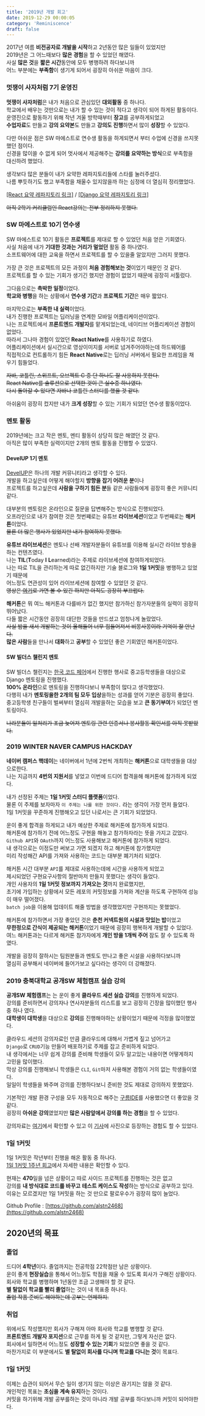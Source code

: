 ```yaml
---
title: '2019년 개발 회고'
date: 2019-12-29 00:00:05
category: 'Reminiscence'
draft: false
---
```


2017년 여름 **비전공자로 개발을 시작**하고 2년동안 많은 일들이 있었지만<br/>
2019년은 그 어느때보다 **많은 경험**을 할 수 있었던 해였다.<br>
사실 **많은 것**을 **짧은 시간**동안에 모두 병행하려 하다보니까<br>
어느 부분에는 **부족함**이 생기게 되어서 굉장히 아쉬운 마음이 크다.<br>

### 멋쟁이 사자처럼 7기 운영진

**멋쟁이 사자처럼**은 내가 처음으로 관심있던 **대외활동** 중 하나다.<br>
학교에서 배우는 것만으로는 내가 할 수 있는 것이 적다고 생각이 되어 하게된 활동이다.<br>
운영진으로 활동하기 위해 작년 겨울 방학때부터 **장고**를 공부하게되었고<br>
**수업자료**도 만들고 **강의 요약본**도 만들고 **강의도 진행**하면서 많이 **성장**할 수 있었다.<br>

다만 아쉬운 점은 SW 마에스트로 연수생 활동을 하게되면서 부터 수업에 신경을 쓰지못했던 점이다.<br>
신경을 많이쓸 수 없게 되어 멋사에서 제공해주는 **강의를 요약하는 방식**으로 부족함을 대신하려 했었다.<br>

생각보다 많은 분들이 내가 요약한 레파지토리들에 스타를 눌러주셨다.<br>
나름 뿌듯하기도 했고 부족함을 채울수 있지않을까 하는 심정에 더 열심히 정리했었다.<br>

[[React 요약 레파지토리 링크]](https://github.com/LikeLionSCH/LikeLion_React_Study_Summary) / [[Django 요약 레파지토리 링크]](https://github.com/LikeLionSCH/LikeLion_Django_Study_Summary)

~~아직 2학기 커리큘럼인 React강의는 전부 정리하지 못했다.~~<br>

### SW 마에스트로 10기 연수생

SW 마에스트로 10기 활동은 **프로젝트**를 제대로 할 수 있었던 처음 얻은 기회였다.<br>
사실 처음에 내가 **기대한 것과는 거리가 멀었던** 활동 중 하나였다.<br>
소프트웨어에 대한 교육을 하면서 프로젝트를 할 수 있을줄 알았지만 그러지 못했다.<br>

가장 큰 것은 프로젝트의 모든 과정이 **처음 경험해보는 것**이었기 때문인 것 같다.<br>
프로젝트를 할 수 있는 기회가 생기긴 했지만 경험이 없었기 때문에 굉장히 서툴렀다.<br>

그다음으로는 **촉박한 일정**이었다.<br>
**학교와 병행**을 하는 상황에서 **연수생 기간**과 **프로젝트 기간**은 매우 짧았다.<br>

마지막으로는 **부족한 내 실력**이었다.<br>
내가 진행한 프로젝트는 딥러닝을 연계한 모바일 어플리케이션이었다.<br>
나는 프로젝트에서 **프론트엔드 개발자**를 맡게되었는데, 네이티브 어플리케이션 경험이 없었다.<br>
따라서 그나마 경험이 있었던 **React Native**를 사용하기로 하였다.<br>
어플리케이션에서 실시간으로 영상이미지를 서버로 넘겨주어야하는데 하드웨어를<br> 직접적으로 컨트롤하기 힘든 **React Native**로는 딥러닝 서버에서 필요한 프레임을 채우기 힘들었다.<br>

~~자바, 코틀린, 스위프트, 오브젝트 C 중 단 하나도 잘 사용하지 못한다.~~<br>
~~React Native를 솔루션으로 선택한 것이 큰 실수중 하나였다.~~<br>
~~다시 돌아갈 수 있다면 자바나 코틀린 스터디를 했을 것 같다.~~<br>

아쉬움이 굉장히 컸지만 내가 **크게 성장**할 수 있는 기회가 되었던 연수생 활동이었다.<br>

### 멘토 활동

2019년에는 크고 작은 멘토, 멘티 활동이 상당히 많은 해였던 것 같다.<br>
아직은 많이 부족한 실력이지만 2개의 멘토 활동을 진행할 수 있었다.<br>

#### DevelUP 1기 멘토

[DevelUP](http://develup.kr)은 하나의 개발 커뮤니티라고 생각할 수 있다.<br>
개발을 하고싶은데 어떻게 해야할지 **방향을 잡기 어려운 분**이나<br>
프로젝트를 하고싶은데 **사람을 구하기 힘든 분**들 같은 사람들에게 굉장히 좋은 커뮤니티같다.<br>

대부분의 멘토링은 온라인으로 질문을 답변해주는 방식으로 진행되었다.<br>
오프라인으로 내가 참여한 것은 첫번쨰로는 유튜브 **라이브세션**이었고 두번째로는 **해커톤**이었다.<br>
~~물론 더 많은 행사가 있었지만 내가 참여하지 못했다.~~<br>

**유튜브 라이브세션**은 멘토나 선배 개발자분들이 유튜브를 이용해 실시간 라이브 방송을 하는 컨텐츠였다.<br>
나는 **TIL**(**T**oday **I** **L**earned)라는 주제로 라이브세션에 참여하게되었다.<br>
나는 따로 TIL을 관리하는게 따로 없긴하지만 기술 블로그와 **1일 1커밋**을 병행하고 있었기 때문에<br>
어느정도 연관성이 있어 라이브세션에 참여할 수 있었던 것 같다.<br>
~~영상은 [여기](https://www.youtube.com/watch?v=fJdUHsoLeFU&t=869s)로 가면 볼 수 있긴 하지만 아직도 굉장히 부끄럽다.~~<br>

**해커톤**은 뭐 여느 해커톤과 다를바가 없긴 했지만 참가하신 참가자분들의 실력이 굉장히 뛰어났다.<br>
다들 짧은 시간동안 굉장히 대단한 것들을 만드셨고 엄청나게 놀랐었다.<br>
~~사실 밤을 새서 개발하는 것이 올해들어 너무 힘들어져서 비몽사몽이라 기억이 잘 안난다.~~<br>
**많은 사람**들을 만나서 **대화**하고 **공부**할 수 있었던 좋은 기회였던 해커톤이었다.<br>

#### SW 빌더스 챌린지 멘토

SW 빌더스 챌린지는 [한국 코드 페어](https://koreacodefair.kr)에서 진행한 행사로 중고등학생들을 대상으로 Django 멘토링을 진행했다.<br>
**100% 온라인**으로 멘토링을 진행하다보니 부족함이 많다고 생각했었다.<br>
다행히 내가 **멘토링을한 2개의 팀 모두 입상**을하는 성과를 얻어 기분은 굉장히 좋았다.<br>
중고등학생 친구들이 벌써부터 열심히 개발을하는 모습을 보고 **큰 동기부여**가 되었던 멘토링이다.<br>

~~나라분들이 일처리가 조금 늦어져 멘토링 관련 인증서나 봉사활동 확인서를 아직 못받았다.~~

### 2019 WINTER NAVER CAMPUS HACKDAY

**네이버 캠퍼스 핵데이**는 네이버에서 1년에 2번씩 개최하는 **해커톤**으로 대학생들을 대상으로한다.<br>
나는 지금까지 **4번의 지원서**를 넣었고 이번에 드디어 합격을해 해커톤에 참가하게 되었다.<br>

내가 선정된 주제는 **1일 1커밋 스터디 플랫폼**이었다.<br>
물론 이 주제를 보자마자 `이 주제는 나를 위한 것이다.` 라는 생각이 가장 먼저 들었다.<br>
1일 1커밋을 꾸준하게 진행해오고 있던 나로서는 큰 기회가 되었었다.<br>

운이 좋게 합격을 하게되고 내가 예상한 주제로 해커톤에 참가하게 되었다.<br>
해커톤에 참가하기 전에 어느정도 구현을 해놓고 참가하자라는 뜻을 가지고 갔었다.<br>
`Github API`와 `OAuth`까지 어느정도 사용해보고 해커톤에 참가하게 되었다.<br>
내 생각으로는 이정도만 써보고 가면 되겠지 하고 해커톤에 참가했지만<br>
미리 작성해간 API를 가져와 사용하는 코드는 대부분 폐기처리 되었다.<br>

해커톤 시간 대부분 `API`를 제대로 사용하는데에 시간을 사용하게 되었고<br>
제시되었던 구현요구사항의 절반마저 만들지 못했다는 생각이 들었다.<br>
개인 사용자의 **1일 1커밋 정보까지 가져오는 것**까지 완료했지만,<br>
초기에 가입하는 상황에서 모든 레포의 커밋정보를 가져와 계산을 하도록 구현하여 성능이 매우 떨어졌다.<br>
`batch job`을 이용해 업데이트 해줄 방법을 생각했었지만 구현까지는 못했었다.<br>

해커톤에 참가하면서 가장 좋았던 것은 **춘천 커넥트원의 시설과 맛있는 밥**이었고<br>
**무한정으로 간식이 제공되는 해커톤**이었기 때문에 굉장히 행복하게 개발할 수 있었다.<br>
여느 해커톤과는 다르게 해커톤 참가자에게 **개인 방을 1개씩 주어** 잠도 잘 수 있도록 하였다.<br>

개발을 굉장히 잘하시는 팀원분들과 멘토도 만나고 좋은 시설을 사용하다보니까<br>
열심히 공부해서 네이버에 들어가보고 싶다라는 생각이 더 강해졌다.<br>

### 2019 충북대학교 공개SW 체험캠프 실습 강의

**공개SW 체험캠프**는 는 운이 좋게 **클라우드 세션 실습 강의**를 진행하게 되었다.<br>
강의를 준비하면서 강의자나 연사자분들의 리스트를 보고 굉장히 긴장을 많이했던 행사 중 하나 였다.<br>
**대학생이 대학생**을 대상으로 **강의**를 진행해야하는 상황이었기 때문에 걱정을 많이했었다.<br>

클라우드 세션의 강의자료인 만큼 클라우드에 대해서 가볍게 짚고 넘어가고<br>
`Django`로 `CRUD`기능 만들어 배포하기로 주제를 잡고 준비하게 되었다.<br>
내 생각에서는 너무 쉽게 강의를 준비해 학생들이 모두 알고있는 내용이면 어떻게하지 고민을 많이했다.<br>
막상 강의를 진행해보니 학생들은 `CLI`, `Git`마저 사용해본 경험이 거의 없는 학생들이였다.<br>
일일이 학생들을 봐주며 강의를 진행하다보니 준비한 것도 제대로 강의하지 못했었다.<br>

기본적인 개발 환경 구성을 모두 자동적으로 해주는 [구름IDE](https://ide.goorm.io)를 사용했으면 더 좋았을 것 같다.<br>
굉장히 **아쉬운 강의**였었지만 **많은 사람앞에서 강의를 하는 경험**을 할 수 있었다.<br>

강의자료는 [여기](https://www.slideshare.net/MinsuKim119/sw-189258311)에서 확인할 수 있고 이 [기사](http://www.cbiz.kr/news/articleView.html?idxno=17491)에 사진으로 등장하는 경험도 할 수 있었다.<br>

### 1일 1커밋

1일 1커밋은 작년부터 진행을 해온 활동 중 하나다.<br>
[1일 1커밋 1주년 회고](https://alstn2468.github.io/2019/OneDayOneComitOneYear/)에서 자세한 내용은 확인할 수 있다.<br>

현재는 **470**일을 넘은 상황이고 따로 사이드 프로젝트를 진행하는 것은 없고<br>
강의를 **내 방식대로 코드를 바꾸고** **테스트 케이스도 작성**하는 방식으로 공부하고 있다.<br>
이유는 모르겠지만 1일 1커밋을 하는 것 만으로 팔로우수가 굉장히 많이 늘었다.<br>

Github Profile : [https://github.com/alstn2468](https://github.com/alstn2468)<br>

## 2020년의 목표

### 졸업

드디어 **4학년**이다. 졸업까지는 전공학점 22학점만 남은 상황이다.<br>
운이 좋게 **현장실습**을 통해서 어느정도 학점을 채울 수 있도록 회사가 구해진 상황이다.<br>
회사와 학교를 병행하며 1년동안 조금 고생해야 할 것 같다.<br>
**별 탈없이 학교를 빨리 졸업**하는 것이 내 목표중 하나다.<br>
~~졸업 작품 준비도 해야하는데 공부는 언제하지.~~

### 취업

위에서도 작성했지만 회사가 구해져 아마 회사와 학교를 병행할 것 같다.<br>
**프론트엔드 개발자 포지션**으로 근무를 하게 될 것 같지만, 그렇게 자신은 없다.<br>
회사에서 일하면서 어느정도 **성장할 수 있는 기회**가 되었으면 좋을 것 같다.<br>
마찬가지로 이 부분에서도 **별 탈없이 회사를 다니며 학교를 다니는 것**이 목표다.<br>

### 1일 1커밋

이제는 습관이 되어서 무슨 일이 생기지 않는 이상은 끊기지는 않을 것 같다.<br>
개인적인 목표는 **초심을 계속 유지**하는 것이다.<br>
커밋을 하기위해 개발 공부를하는 것이 아니라 개발 공부를 하다보니까 커밋이 되어야한다.<br>
